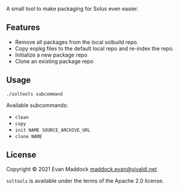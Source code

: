 A small tool to make packaging for Solus even easier.

## Features

- Remove all packages from the local solbuild repo.
- Copy eopkg files to the default local repo and re-index the repo.
- Initialize a new package repo
- Clone an existing package repo

## Usage

`./soltools subcommand`

Available subcommands:

- `clean`
- `copy`
- `init NAME SOURCE_ARCHIVE_URL`
- `clone NAME`

## License

Copyright &copy; 2021 Evan Maddock maddock.evan@vivaldi.net

`soltools` is available under the terms of the Apache 2.0 license.
